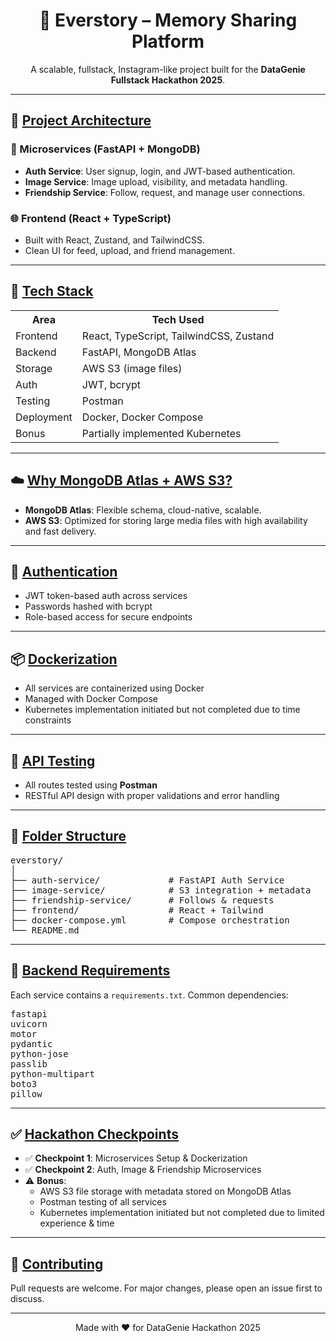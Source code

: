 <h1 align="center">📸 Everstory – Memory Sharing Platform</h1>

<p align="center">
  A scalable, fullstack, Instagram-like project built for the <strong>DataGenie Fullstack Hackathon 2025</strong>.
</p>

---

## 🧱 <u>Project Architecture</u>

### 🔧 Microservices (FastAPI + MongoDB)
- <strong>Auth Service</strong>: User signup, login, and JWT-based authentication.
- <strong>Image Service</strong>: Image upload, visibility, and metadata handling.
- <strong>Friendship Service</strong>: Follow, request, and manage user connections.

### 🌐 Frontend (React + TypeScript)
- Built with React, Zustand, and TailwindCSS.
- Clean UI for feed, upload, and friend management.

---

## 🧰 <u>Tech Stack</u>

<table>
  <tr><th>Area</th><th>Tech Used</th></tr>
  <tr><td>Frontend</td><td>React, TypeScript, TailwindCSS, Zustand</td></tr>
  <tr><td>Backend</td><td>FastAPI, MongoDB Atlas</td></tr>
  <tr><td>Storage</td><td>AWS S3 (image files)</td></tr>
  <tr><td>Auth</td><td>JWT, bcrypt</td></tr>
  <tr><td>Testing</td><td>Postman</td></tr>
  <tr><td>Deployment</td><td>Docker, Docker Compose</td></tr>
  <tr><td>Bonus</td><td>Partially implemented Kubernetes</td></tr>
</table>

---

## ☁️ <u>Why MongoDB Atlas + AWS S3?</u>

- <strong>MongoDB Atlas</strong>: Flexible schema, cloud-native, scalable.
- <strong>AWS S3</strong>: Optimized for storing large media files with high availability and fast delivery.

---

## 🔐 <u>Authentication</u>

- JWT token-based auth across services
- Passwords hashed with bcrypt
- Role-based access for secure endpoints

---

## 📦 <u>Dockerization</u>

- All services are containerized using Docker
- Managed with Docker Compose
- Kubernetes implementation initiated but not completed due to time constraints

---

## 🧪 <u>API Testing</u>

- All routes tested using <strong>Postman</strong>
- RESTful API design with proper validations and error handling

---

## 📁 <u>Folder Structure</u>

<pre>
everstory/
│
├── auth-service/             # FastAPI Auth Service
├── image-service/            # S3 integration + metadata
├── friendship-service/       # Follows & requests
├── frontend/                 # React + Tailwind
├── docker-compose.yml        # Compose orchestration
└── README.md
</pre>

---

## 📜 <u>Backend Requirements</u>

Each service contains a `requirements.txt`. Common dependencies:

<pre>
fastapi
uvicorn
motor
pydantic
python-jose
passlib
python-multipart
boto3
pillow
</pre>

---

## ✅ <u>Hackathon Checkpoints</u>

- ✅ <strong>Checkpoint 1</strong>: Microservices Setup & Dockerization  
- ✅ <strong>Checkpoint 2</strong>: Auth, Image & Friendship Microservices  
- ⚠️ <strong>Bonus</strong>:  
  - AWS S3 file storage with metadata stored on MongoDB Atlas  
  - Postman testing of all services  
  - Kubernetes implementation initiated but not completed due to limited experience & time

---

## 🙌 <u>Contributing</u>

Pull requests are welcome. For major changes, please open an issue first to discuss.

---

<p align="center">
  Made with ❤️ for DataGenie Hackathon 2025
</p>
